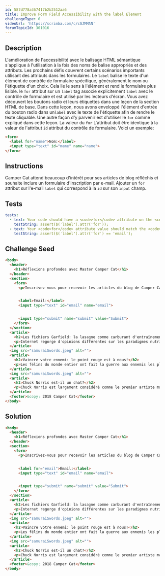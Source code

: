 ```yaml
---
id: 587d778a367417b2b2512aa6
title: Improve Form Field Accessibility with the label Element
challengeType: 0
videoUrl: 'https://scrimba.com/c/cGJMMAN'
forumTopicId: 301016
---
```


## Description
<section id='description'>
L'amélioration de l'accessibilité avec le balisage HTML sémantique s'applique à l'utilisation à la fois des noms de balise appropriés et des attributs. Les prochains défis couvrent certains scénarios importants utilisant des attributs dans les formulaires.
Le <code>label</code> balise le texte d'un élément de contrôle de formulaire spécifique, généralement le nom ou l'étiquette d'un choix. Cela lie le sens à l'élément et rend le formulaire plus lisible. le <code>for</code> attribut sur un <code>label</code> tag associe explicitement <code>label</code> avec le contrôle de formulaire et est utilisé par les lecteurs d'écran.
Vous avez découvert les boutons radio et leurs étiquettes dans une leçon de la section HTML de base. Dans cette leçon, nous avons enveloppé l'élément d'entrée du bouton radio dans un<code>label</code> avec le texte de l'étiquette afin de rendre le texte cliquable. Une autre façon d'y parvenir est d'utiliser le <code>for</code> comme expliqué dans cette leçon.
La valeur du <code>for</code> L'attribut doit être identique à la valeur de l'attribut <code>id</code> attribut du contrôle de formulaire. Voici un exemple:

```html
<form>
  <label for="name">Nom:</label>
  <input type="text" id="name" name="name">
</form>
```

</section>

## Instructions
<section id='instructions'>
Camper Cat attend beaucoup d'intérêt pour ses articles de blog réfléchis et souhaite inclure un formulaire d'inscription par e-mail. Ajouter un <code>for</code> attribut sur l'e-mail <code>label</code> qui correspond à la <code>id</code> sur son <code>input</code> champ.
</section>

## Tests
<section id='tests'>

```yml
tests:
  - text: Your code should have a <code>for</code> attribute on the <code>label</code> tag that is not empty.
    testString: assert($('label').attr('for'));
  - text: Your <code>for</code> attribute value should match the <code>id</code> value on the email <code>input</code>.
    testString: assert($('label').attr('for') == 'email');

```

</section>

## Challenge Seed
<section id='challengeSeed'>

<div id='html-seed'>

```html
<body>
  <header>
    <h1>Réflexions profondes avec Master Camper Cat</h1>
  </header>
  <section>
    <form>
      <p>Inscrivez-vous pour recevoir les articles du blog de Camper Cat par e-mail ici!</p>


      <label>Email:</label>
      <input type="text" id="email" name="email">


      <input type="submit" name="submit" value="Submit">
    </form>
  </section>
  <article>
    <h2>Les fichiers Garfield: la lasagne comme carburant d'entraînement?</h2>
    <p>Internet regorge d'opinions différentes sur les paradigmes nutritionnels, de la paléo de l'herbe à chat aux nettoyages des boules de poils. Mais tournons notre attention vers un carburant de fitness souvent négligé, et examinons le trifecta protéine-carb-NOM qu'est la lasagne ...</p>
  </article>
  <img src="samuraiSwords.jpeg" alt="">
  <article>
    <h2>Vaincre votre ennemi: le point rouge est à nous!</h2>
    <p>Les félins du monde entier ont fait la guerre aux ennemis les plus persistants. Ce Némésis rouge combine à la fois une furtivité rusée et une vitesse d'éclair. Mais bon sang, chers combattants, notre heure de victoire pourrait bientôt approcher ...</p>
  </article>
  <img src="samuraiSwords.jpeg" alt="">
  <article>
    <h2>Chuck Norris est-il un chat?</h2>
    <p>Chuck Norris est largement considéré comme le premier artiste martial de la planète, et c'est une coïncidence complète quiconque en désaccord avec ce fait disparaît mystérieusement peu de temps après. Mais la vraie question est, est-il un chat? ...</p>
  </article>
  <footer>&copy; 2018 Camper Cat</footer>
</body>
```

</div>



</section>

## Solution
<section id='solution'>

```html
<body>
  <header>
    <h1>Réflexions profondes avec Master Camper Cat</h1>
  </header>
  <section>
    <form>
      <p>Inscrivez-vous pour recevoir les articles du blog de Camper Cat par e-mail ici!</p>


      <label for="email">Email:</label>
      <input type="text" id="email" name="email">


      <input type="submit" name="submit" value="Submit">
    </form>
  </section>
  <article>
    <h2>Les fichiers Garfield: la lasagne comme carburant d'entraînement?</h2>
    <p>Internet regorge d'opinions différentes sur les paradigmes nutritionnels, de la paléo de l'herbe à chat aux nettoyages des boules de poils. Mais tournons notre attention vers un carburant de fitness souvent négligé et examinons le trifecta protéine-carb-NOM qu'est la lasagne..</p>
  </article>
  <img src="samuraiSwords.jpeg" alt="">
  <article>
    <h2>Vaincre votre ennemi: le point rouge est à nous!</h2>
    <p>Les félins du monde entier ont fait la guerre aux ennemis les plus persistants. Ce Némésis rouge combine à la fois une furtivité rusée et une vitesse d'éclair. Mais bon sang, camarades combattants, notre heure de victoire pourrait bientôt approcher..</p>
  </article>
  <img src="samuraiSwords.jpeg" alt="">
  <article>
    <h2>Chuck Norris est-il un chat?</h2>
    <p>Chuck Norris est largement considéré comme le premier artiste martial de la planète, et c'est une coïncidence complète quiconque en désaccord avec ce fait disparaît mystérieusement peu de temps après. Mais la vraie question est, est-il un chat? ...</p>
  </article>
  <footer>&copy; 2018 Camper Cat</footer>
</body>
```

</section>

